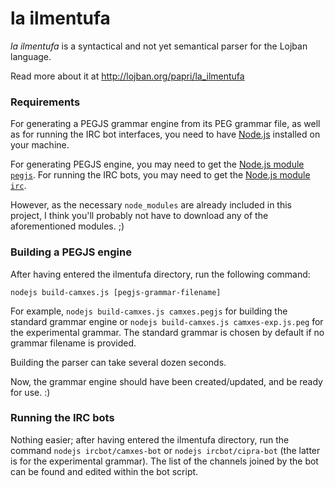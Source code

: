 la ilmentufa
=========

_la ilmentufa_ is a syntactical and not yet semantical parser for the Lojban language.

Read more about it at http://lojban.org/papri/la_ilmentufa


### Requirements ###

For generating a PEGJS grammar engine from its PEG grammar file, as well as for running the IRC bot interfaces, you need to have [Node.js](https://nodejs.org/) installed on your machine.

For generating PEGJS engine, you may need to get the [Node.js module `pegjs`](http://pegjs.org/).
For running the IRC bots, you may need to get the [Node.js module `irc`](https://github.com/martynsmith/node-irc).

However, as the necessary `node_modules` are already included in this project, I think you'll probably not have to download any of the aforementioned modules. ;)


### Building a PEGJS engine ###

After having entered the ilmentufa directory, run the following command:

```
nodejs build-camxes.js [pegjs-grammar-filename]
```

For example, `nodejs build-camxes.js camxes.pegjs` for building the standard grammar engine or `nodejs build-camxes.js camxes-exp.js.peg` for the experimental grammar.
The standard grammar is chosen by default if no grammar filename is provided.

Building the parser can take several dozen seconds.

Now, the grammar engine should have been created/updated, and be ready for use. :)


### Running the IRC bots ###

Nothing easier; after having entered the ilmentufa directory, run the command `nodejs ircbot/camxes-bot` or `nodejs ircbot/cipra-bot` (the latter is for the experimental grammar).
The list of the channels joined by the bot can be found and edited within the bot script.
